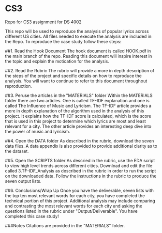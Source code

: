 # CS3
Repo for CS3 assignment for DS 4002

This repo will be used to reproduce the analysis of popular lyrics across different US cities. All files needed to execute the analysis are included in the Repo. To reproduce the case study follow these steps:

##1. Read the Hook Document
The hook document is called HOOK.pdf in the main branch of the repo. Reading this document will inspire interest in the topic and explain the motication for the analysis.

##2. Read the Rubric
The rubric will provide a more in depth description of the steps of the project and specific details on how to reproduce the analysis. You will want to continue to refer to this document throughout reproduction.

##3. Peruse the articles in the "MATERIALS" folder
Within the MATERIALS folder there are two articles. One is called TF-IDF explanation and one is called The Influence of Music and Lyricism. The TF-IDF article provides a more in depth explanation of the algorithm used in the analysis of this project. It explains how the TF-IDF score is calculated, which is the score that is used in this project to determine which lyrics are most and least relevant for a city. The other article provides an interesting deep dive into the power of music and lyricism.

##4. Open the DATA folder
As described in the rubric, download the seven data files. A data appendix is also provided to provide additional clarity as to the dataset.

##5. Open the SCRIPTS folder
As descried in the rubric, use the EDA script to view high level trends across different cities. Download and edit the file called 3.TF-IDF_Analysis as described in the rubric in order to run the script on the downloaded data. Follow the instructions in the rubric to produce the seven output lists.

##6. Conclusions/Wrap Up
Once you have the deliverable, seven lists with the top ten most relevant words for each city, you have completed the technical portion of this project. Additional analysis may include comparing and contrasting the most relevant words for each city and asking the questions listed in the rubric under "Output/Deliverable". You have completed this case study!

###Notes
Citations are provided in the "MATERIALS" folder.
